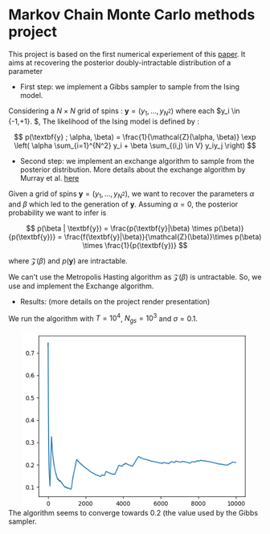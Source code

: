 # Markov Chain Monte Carlo methods project

This project is based on the first numerical experiement of this [paper](https://doi.org/10.1214/15-STS523). It aims at recovering the posterior doubly-intractable distribution of a parameter

* First step: we implement a Gibbs sampler to sample from the Ising model.

Considering a $N\times N$ grid of spins : $\textbf{y} = (y_1,\dots,y_{N^2})$ where each $y_i \in \{-1,+1\}. $, The likelihood of the Ising model is defined by : 

$$ p(\textbf{y} ; \alpha, \beta) = \frac{1}{\mathcal{Z}(\alpha, \beta)} \exp \left( \alpha \sum_{i=1}^{N^2} y_i + \beta \sum_{(i,j) \in V} y_iy_j  \right) $$

* Second step: we implement an exchange algorithm to sample from the posterior distribution. More details about the exchange algorithm by Murray et al. [here](https://arxiv.org/abs/1206.6848)

Given a grid of spins $\textbf{y} = (y_1,\dots,y_{N^2})$, we want to recover the parameters $\alpha$ and $\beta$ which led to the generation of $\textbf{y}$. Assuming $\alpha = 0$, the posterior probability we want to infer is 

$$ p(\beta | \textbf{y}) = \frac{p(\textbf{y}|\beta) \times p(\beta)}{p(\textbf{y})} = \frac{f(\textbf{y}|\beta)}{\mathcal{Z}(\beta)}\times p(\beta) \times \frac{1}{p(\textbf{y})} $$

where $\mathcal{Z}(\beta)$ and $p(\textbf{y})$ are intractable.

We can't use the Metropolis Hasting algorithm as $\mathcal{Z}(\beta)$ is untractable. So, we use and implement the Exchange algorithm. 

* Results: (more details on the project render presentation)

We run the algorithm with $T = 10^4$, $N_{gs} = 10^3$ and $\sigma = 0.1$. 

<div align="center">
<kbd><img src="https://github.com/lucasdegeorge/lucasdegeorge/blob/main/long%20run.png" width="450" height="350" /></kbd>
</div>
The algorithm seems to converge towards 0.2 (the value used by the Gibbs sampler. 

